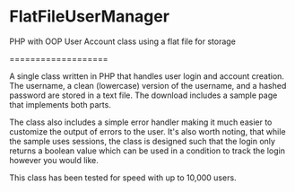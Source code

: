 FlatFileUserManager
===================

PHP with OOP User Account class using a flat file for storage

===================

A single class written in PHP that handles user login and account creation.  The username, a clean (lowercase) version of the username, and a hashed password are stored in a text file.  The download includes a sample page that implements both parts.

The class also includes a simple error handler making it much easier to customize the output of errors to the user.  It's also worth noting, that while the sample uses sessions, the class is designed such that the login only returns a boolean value which can be used in a condition to track the login however you would like.

This class has been tested for speed with up to 10,000 users.
